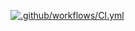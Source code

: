 [![.github/workflows/CI.yml](https://github.com/keepers-of-the-night/testBinButfly/actions/workflows/CI.yml/badge.svg)](https://github.com/keepers-of-the-night/testBinButfly/actions/workflows/CI.yml)

